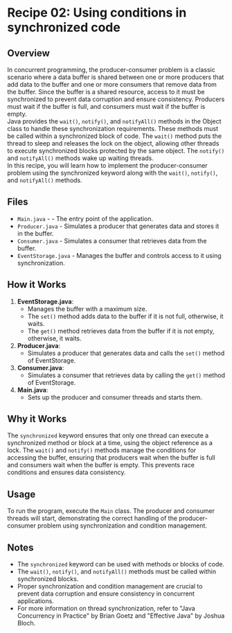 # Recipe 02: Using conditions in synchronized code

## Overview
In concurrent programming, the producer-consumer problem is a classic scenario where a data buffer is shared between one or more producers that add data to the buffer and one or more consumers that remove data from the buffer. 
Since the buffer is a shared resource, access to it must be synchronized to prevent data corruption and ensure consistency. 
Producers must wait if the buffer is full, and consumers must wait if the buffer is empty.  
Java provides the `wait()`, `notify()`, and `notifyAll()` methods in the Object class to handle these synchronization requirements. These methods must be called within a synchronized block of code. The `wait()` method puts the thread to sleep and releases the lock on the object, allowing other threads to execute synchronized blocks protected by the same object. The `notify()` and `notifyAll()` methods wake up waiting threads.  
In this recipe, you will learn how to implement the producer-consumer problem using the synchronized keyword along with the `wait()`, `notify()`, and `notifyAll()` methods.
## Files

- `Main.java` -  - The entry point of the application.
- `Producer.java` - Simulates a producer that generates data and stores it in the buffer. 
- `Consumer.java` - Simulates a consumer that retrieves data from the buffer. 
- `EventStorage.java` - Manages the buffer and controls access to it using synchronization.

## How it Works
1. **EventStorage.java**:
   - Manages the buffer with a maximum size.
   - The `set()` method adds data to the buffer if it is not full, otherwise, it waits.
   - The `get()` method retrieves data from the buffer if it is not empty, otherwise, it waits.
2. **Producer.java**:
   - Simulates a producer that generates data and calls the `set()` method of EventStorage.
3. **Consumer.java**:
   - Simulates a consumer that retrieves data by calling the `get()` method of EventStorage.
4. **Main.java**:
   - Sets up the producer and consumer threads and starts them.
## Why it Works
The `synchronized` keyword ensures that only one thread can execute a synchronized method or block at a time, using the object reference as a lock. 
The `wait()` and `notify()` methods manage the conditions for accessing the buffer, ensuring that producers wait when the buffer is full and consumers wait when the buffer is empty. 
This prevents race conditions and ensures data consistency.
## Usage
To run the program, execute the `Main` class. The producer and consumer threads will start, demonstrating the correct handling of the producer-consumer problem using synchronization and condition management.
## Notes
- The `synchronized` keyword can be used with methods or blocks of code.
- The `wait()`, `notify()`, and `notifyAll()` methods must be called within synchronized blocks.
- Proper synchronization and condition management are crucial to prevent data corruption and ensure consistency in concurrent applications.
- For more information on thread synchronization, refer to "Java Concurrency in Practice" by Brian Goetz and "Effective Java" by Joshua Bloch.

